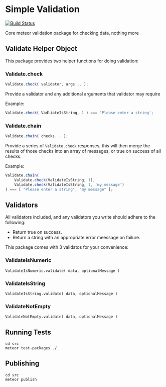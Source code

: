 # Simple Validation

[![Build Status](https://travis-ci.org/idmontie/meteor-simple-validation.svg)](https://travis-ci.org/idmontie/meteor-simple-validation)

Core meteor validation package for checking data, nothing more

## Validate Helper Object

This package provides two helper functions for doing validation:

### Validate.check

```js
Validate.check( validator, args... );
```

Provide a validator and any additional arguments that validator may require

Example:

```js
Validate.check( VadliateIsString, 1 ) === 'Please enter a string';
```

### Validate.chain

```js
Validate.chain( checks... );
```

Provide a series of `Validate.check` responses, this will then merge the results
of those checks into an array of messages, or true on success of all checks.

Example:

```js
Validate.chain(
    Validate.check(ValidateIsString, 1),
    Validate.check(ValidateIsString, 1, 'my message')
) === [ "Please enter a string", "my message" ];
```

## Validators

All validators included, and any validators you write should adhere to the following:

* Return true on success.
* Return a string with an appropriate error meessage on failure.

This package comes with 3 validatos for your convenience:

### ValidateIsNumeric

```
ValidateIsNumeric.validate( data, optionalMessage )
```

### ValidateIsString

```
ValidateIsString.validate( data, optionalMessage )
```

### ValidateNotEmpty

```
ValidateNotEmpty.validate( data, optionalMessage )
```

## Running Tests

```
cd src
meteor test-packages ./
```

## Publishing

```
cd src
meteor publish
```